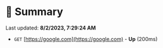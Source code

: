 # 📖 Summary
Last updated: **8/2/2023, 7:29:24 AM**

- `GET` [https://google.com](https://google.com) - **Up** (200ms)
